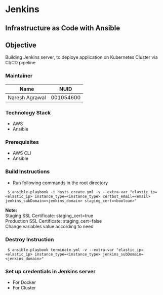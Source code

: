 # Jenkins

## Infrastructure as Code with Ansible

## Objective
Building Jenkins server, to deploye application on Kubernetes Cluster via CI/CD pipeline

### Maintainer
<table>
    <thead>
      <tr>
        <th>Name</th>
        <th>NUID</th>
      </tr>
    </thead>
    <tbody>
        <tr>
            <td>Naresh Agrawal</td>
            <td>001054600</td>
        </tr>
    </tbody>
</table>

### Technology Stack
* AWS
* Ansible

### Prerequisites
* AWS CLI
* Ansible


### Build Instructions
- Run following commands in the root directory
```
 $ ansible-playbook -i hosts create.yml -v --extra-var "elastic_ip=<elastic_ip> instance_type=<instance_type> certbot_email=<email> jenkins_subDomain=<jenkins_domain> staging_cert=<boolean>"
```
<b>Note:</b><br/>
Staging SSL Certificate: staging_cert=true<br/>
Production SSL Certificate: staging_cert=false<br/>
Change variables value according to need 

### Destroy Instruction 
```
 $ ansible-playbook terminate.yml -v --extra-var "elastic_ip=<elastic_ip> instance_type=<instance_type> jenkins_subDomain=<jenkins_domain>"
```

### Set up credentials in Jenkins server
* For Docker
* For Cluster
